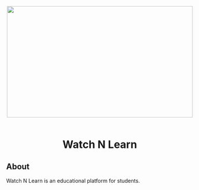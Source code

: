 <div align="center">
    <img height="300" src="https://git.io/JM1LN" width="500">
</div>

<br>

<h1 align="center">Watch N Learn</h1>

<h2>About</h2>

<p>Watch N Learn is an educational platform for students.</p>
